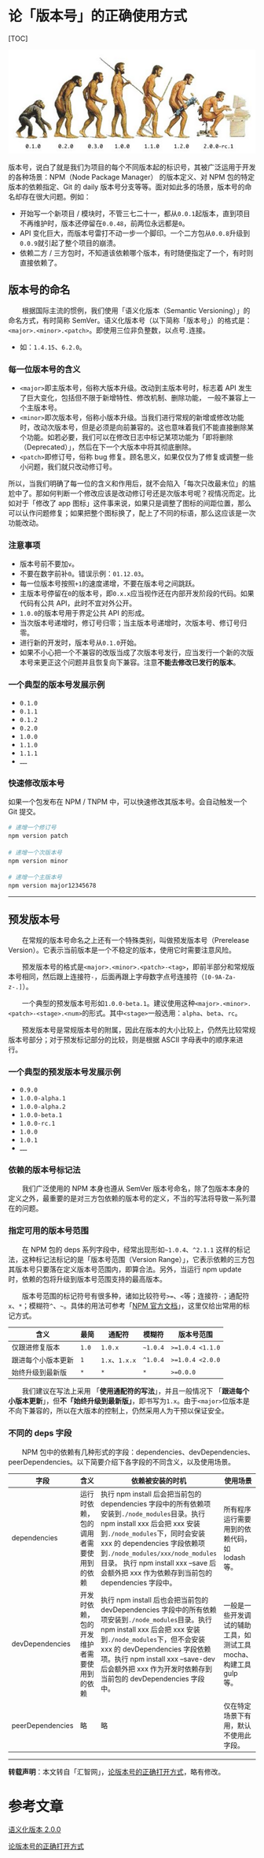# 论「版本号」的正确使用方式



[TOC]

![](../assets/20171104134749364.jpg)



版本号，说白了就是我们为项目的每个不同版本起的标识号，其被广泛运用于开发的各种场景：NPM（Node Package Manager） 的版本定义、对 NPM 包的特定版本的依赖指定、Git 的 daily 版本号分支等等。面对如此多的场景，版本号的命名却存在很大问题。例如：

- 开始写一个新项目 / 模块时，不管三七二十一，都从`0.0.1`起版本，直到项目不再维护时，版本还停留在`0.0.48`，前两位永远都是`0`。
- API 变化巨大，而版本号雷打不动一步一个脚印。一个二方包从`0.0.8`升级到`0.0.9`就引起了整个项目的崩溃。
- 依赖二方 / 三方包时，不知道该依赖哪个版本，有时随便指定了一个，有时则直接依赖了。



## 版本号的命名

　　根据国际主流的惯例，我们使用「语义化版本（Semantic Versioning）」的命名方式，有时简称 SemVer。语义化版本号（以下简称「版本号」）的格式是：`<major>.<minor>.<patch>`。即使用三位非负整数，以点号`.`连接。

- 如：`1.4.15`、`6.2.0`。

### 每一位版本号的含义

- `<major>`即主版本号，俗称大版本升级。改动到主版本号时，标志着 API 发生了巨大变化，包括但不限于新增特性、修改机制、删除功能， 一般不兼容上一个主版本号。
- `<minor>`即次版本号，俗称小版本升级。当我们进行常规的新增或修改功能时，改动次版本号，但是必须是向前兼容的。这也意味着我们不能直接删除某个功能。如若必要，我们可以在修改日志中标记某项功能为「即将删除（Deprecated）」，然后在下一个大版本中将其彻底删除。
- `<patch>`即修订号，俗称 bug 修复。顾名思义，如果仅仅为了修复或调整一些小问题，我们就只改动修订号。

所以，当我们明确了每一位的含义和作用后，就不会陷入「每次只改最末位」的尴尬中了。那如何判断一个修改应该是改动修订号还是次版本号呢？视情况而定。比如对于「修改了 app 图标」这件事来说，如果只是调整了图标的间距位置，那么可以认作问题修复；如果把整个图标换了，配上了不同的标语，那么这应该是一次功能改动。

### 注意事项

- 版本号前不要加`v`。
- 不要在数字前补`0`。错误示例：`01.12.03`。
- 每一位版本号按照`+1`的速度递增，不要在版本号之间跳跃。
- 主版本号停留在`0`的版本号，即`0.x.x`应当视作还在内部开发阶段的代码。如果代码有公共 API，此时不宜对外公开。
- `1.0.0`的版本号用于界定公共 API 的形成。
- 当次版本号递增时，修订号归零；当主版本号递增时，次版本号、修订号归零。
- 进行新的开发时，版本号从`0.1.0`开始。
- 如果不小心把一个不兼容的改版当成了次版本号发行，应当发行一个新的次版本号来更正这个问题并且恢复向下兼容。注意**不能去修改已发行的版本**。

### 一个典型的版本号发展示例

- `0.1.0`
- `0.1.1`
- `0.1.2`
- `0.2.0`
- `1.0.0`
- `1.1.0`
- `1.1.1`
- `……`

### 快速修改版本号

如果一个包发布在 NPM / TNPM 中，可以快速修改其版本号。会自动触发一个 Git 提交。

```bash
# 递增一个修订号
npm version patch

# 递增一个次版本号
npm version minor

# 递增一个主版本号
npm version major12345678
```

------

## 预发版本号

　　在常规的版本号命名之上还有一个特殊类别，叫做预发版本号（Prerelease Version）。它表示当前版本是一个不稳定的版本，使用它时需要注意风险。

　　预发版本号的格式是`<major>.<minor>.<patch>-<tag>`，即前半部分和常规版本号相同，然后跟上连接符`-`，后面再跟上字母数字点号连接符（`[0-9A-Za-z-.]`）。

　　一个典型的预发版本号形如`1.0.0-beta.1`。建议使用这种`<major>.<minor>.<patch>-<stage>.<num>`的形式。其中`<stage>`一般选用：`alpha`、`beta`、`rc`。

　　预发版本号是常规版本号的附属，因此在版本的大小比较上，仍然先比较常规版本号部分；对于预发标记部分的比较，则是根据 ASCII 字母表中的顺序来进行。

### 一个典型的预发版本号发展示例

- `0.9.0`
- `1.0.0-alpha.1`
- `1.0.0-alpha.2`
- `1.0.0-beta.1`
- `1.0.0-rc.1`
- `1.0.0`
- `1.0.1`
- `……`

### 依赖的版本号标记法

　　我们广泛使用的 NPM 本身也遵从 SemVer 版本号命名，除了包版本本身的定义之外，最重要的是对三方包依赖的版本号的定义，不当的写法将导致一系列潜在的问题。

### 指定可用的版本号范围

　　在 NPM 包的 deps 系列字段中，经常出现形如`~1.0.4`、`^2.1.1` 这样的标记法，这种标记法标记的是「版本号范围（Version Range）」，它表示依赖的三方包其版本号只要落在定义版本号范围内，即算合法。另外，当运行 npm update 时，依赖的包将升级到版本号范围支持的最高版本。

　　版本号范围的标记符号有很多种，诸如比较符号`>=`、`<`等；连接符`-`；通配符`x`、`*`；模糊符`^`、`~`。具体的用法可参考「[NPM 官方文档](https://docs.npmjs.com/)」，这里仅给出常用的标记方式。

| 含义               | 最简  | 通配符         | 模糊符   | 版本号范围       |
| ------------------ | ----- | -------------- | -------- | ---------------- |
| 仅跟进修复版本     | `1.0` | `1.0.x`        | `~1.0.4` | `>=1.0.4 <1.1.0` |
| 跟进每个小版本更新 | `1`   | `1.x`、`1.x.x` | `^1.0.4` | `>=1.0.4 <2.0.0` |
| 始终升级到最新版   | `*`   | `*`            | `*`      | `>=0.0.0`        |

　　我们建议在写法上采用 「**使用通配符的写法**」，并且一般情况下 「**跟进每个小版本更新**」，但**不「始终升级到最新版」**，即书写为`1.x`。由于`<major>`位版本是不向下兼容的，所以在大版本的控制上，仍然采用人为干预以保证安全。

### 不同的 deps 字段

　　NPM 包中的依赖有几种形式的字段：dependencies、devDependencies、peerDependencies。以下简要介绍下各字段的不同含义，以及使用场景。

| 字段             | 含义                                       | 依赖被安装的时机                                             | 使用场景                                                     |
| ---------------- | ------------------------------------------ | ------------------------------------------------------------ | ------------------------------------------------------------ |
| dependencies     | 运行时依赖，包的调用者需要使用到的依赖     | 执行 npm install 后会把当前包的dependencies 字段中的所有依赖项安装到`./node_modules`目录。执行 npm install xxx 后会把 xxx 安装到`./node_modules`下，同时会安装 xxx 的 dependencies 字段依赖项到`./node_modules/xxx/node_modules`目录。 执行 npm install xxx –save 后会额外把 xxx 作为依赖存到当前包的 dependencies 字段中。 | 所有程序运行需要用到的依赖代码，如 lodash 等。               |
| devDependencies  | 开发时依赖，包的开发维护者需要使用到的依赖 | 执行 npm install 后也会把当前包的devDependencies 字段中的所有依赖项安装到`./node_modules`目录。执行 npm install xxx 后会把 xxx 安装到`./node_modules`下，但不会安装 xxx 的 devDependencies 字段依赖项。执行 npm install xxx –save-dev 后会额外把 xxx 作为开发时依赖存到当前包的 devDependencies 字段中。 | 一般是一些开发调试的辅助工具，如测试工具 mocha、构建工具 gulp 等。 |
| peerDependencies | 略                                         | 略                                                           | 仅在特定场景下有用，默认不使用此字段。                       |

------

**转载声明**：本文转自「汇智网」，[论版本号的正确打开方式](http://mp.weixin.qq.com/s?__biz=MzI3MDAxODk0Ng==&mid=2650015847&idx=1&sn=22cbdc5f33b1b0fa10240fe7bea88bd4&mpshare=1&scene=23&srcid=0725qNBZrEO9h8NP3svRmdGp#rd)，略有修改。





# 参考文章

[语义化版本 2.0.0](https://semver.org/lang/zh-CN/)

[论版本号的正确打开方式](http://mp.weixin.qq.com/s?__biz=MzI3MDAxODk0Ng==&mid=2650015847&idx=1&sn=22cbdc5f33b1b0fa10240fe7bea88bd4&mpshare=1&scene=23&srcid=0725qNBZrEO9h8NP3svRmdGp#rd)
